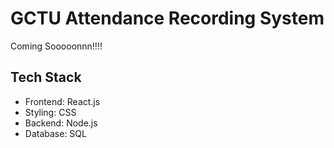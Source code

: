 # GCTU Attendance Recording System

Coming Sooooonnn!!!!

## Tech Stack

-   Frontend: React.js
-   Styling: CSS
-   Backend: Node.js
-   Database: SQL
